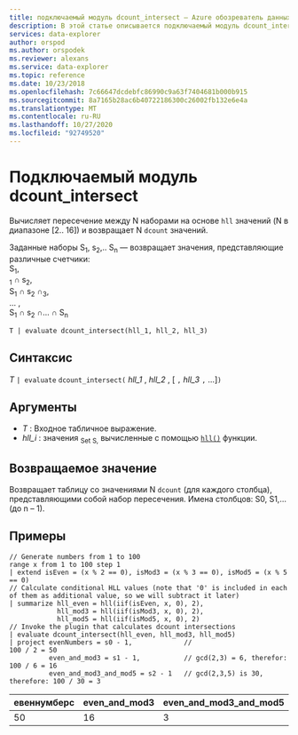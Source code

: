 ```yaml
---
title: подключаемый модуль dcount_intersect — Azure обозреватель данных
description: В этой статье описывается подключаемый модуль dcount_intersect в Azure обозреватель данных.
services: data-explorer
author: orspod
ms.author: orspodek
ms.reviewer: alexans
ms.service: data-explorer
ms.topic: reference
ms.date: 10/23/2018
ms.openlocfilehash: 7c66647dcdebfc86990c9a63f7404681b000b915
ms.sourcegitcommit: 8a7165b28ac6b40722186300c26002fb132e6e4a
ms.translationtype: MT
ms.contentlocale: ru-RU
ms.lasthandoff: 10/27/2020
ms.locfileid: "92749520"
---
```

# <a name="dcount_intersect-plugin"></a>Подключаемый модуль dcount_intersect

Вычисляет пересечение между N наборами на основе `hll` значений (N в диапазоне [2.. 16]) и возвращает N `dcount` значений.

Заданные наборы S<sub>1</sub>, s<sub>2</sub>,.. S<sub>n</sub> — возвращает значения, представляющие различные счетчики:  
S<sub>1</sub>,  
<sub>1</sub> ∩ s<sub>2</sub>,  
S<sub>1</sub> ∩ s<sub>2</sub> ∩<sub>3</sub>,  
... ,  
S<sub>1</sub> ∩ s<sub>2</sub> ∩... ∩ S<sub>n</sub>

```kusto
T | evaluate dcount_intersect(hll_1, hll_2, hll_3)
```

## <a name="syntax"></a>Синтаксис

*T* `| evaluate` `dcount_intersect(` *hll_1* , *hll_2* , [ `,` *hll_3* `,` ...]`)`

## <a name="arguments"></a>Аргументы

* *T* : Входное табличное выражение.
* *hll_i* : значения <sub>Set S,</sub> вычисленные с помощью [`hll()`](./hll-aggfunction.md) функции.

## <a name="returns"></a>Возвращаемое значение

Возвращает таблицу со значениями N `dcount` (для каждого столбца), представляющими собой набор пересечения.
Имена столбцов: S0, S1,... (до n – 1).

## <a name="examples"></a>Примеры

<!-- csl: https://help.kusto.windows.net/Samples -->
```kusto
// Generate numbers from 1 to 100
range x from 1 to 100 step 1
| extend isEven = (x % 2 == 0), isMod3 = (x % 3 == 0), isMod5 = (x % 5 == 0)
// Calculate conditional HLL values (note that '0' is included in each of them as additional value, so we will subtract it later)
| summarize hll_even = hll(iif(isEven, x, 0), 2),
            hll_mod3 = hll(iif(isMod3, x, 0), 2),
            hll_mod5 = hll(iif(isMod5, x, 0), 2) 
// Invoke the plugin that calculates dcount intersections         
| evaluate dcount_intersect(hll_even, hll_mod3, hll_mod5)
| project evenNumbers = s0 - 1,             //                             100 / 2 = 50
          even_and_mod3 = s1 - 1,           // gcd(2,3) = 6, therefor:     100 / 6 = 16
          even_and_mod3_and_mod5 = s2 - 1   // gcd(2,3,5) is 30, therefore: 100 / 30 = 3 
```

|евеннумберс|even_and_mod3|even_and_mod3_and_mod5|
|---|---|---|
|50|16|3|
